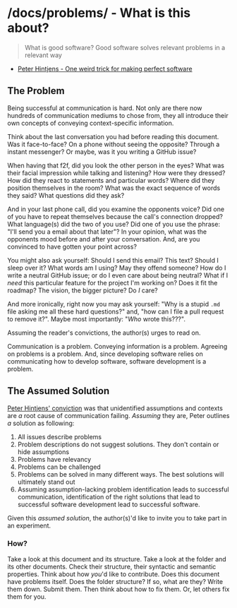 # /docs/problems/ - What is this about?

> What is good software?
> Good software solves relevant problems in a relevant way

- [Peter Hintjens - One weird trick for making perfect
  software](https://www.youtube.com/watch?v=xFVDNTXIC_Y)

## The Problem

Being successful at communication is hard. Not only are there now hundreds of
communication mediums to chose from, they all introduce their own concepts of
conveying context-specific information.

Think about the last conversation you had before reading this document. Was it
face-to-face?  On a phone without seeing the opposite? Through a instant
messenger? Or maybe, was it you writing a GitHub issue?

When having that f2f, did you look the other person in the eyes? What was their
facial impression while talking and listening? How were they dressed? How did
they react to statements and particular words? Where did they position
themselves in the room? What was the exact sequence of words they said? What
questions did they ask?

And in your last phone call, did you examine the opponents voice? Did one of
you have to repeat themselves because the call's connection dropped? What language(s)
did the two of you use? Did one of you use the phrase: "I'll send you a email
about that later"? In your opinion, what was the opponents mood before and
after your conversation. And, are you convinced to have gotten your point
across?

You might also ask yourself: Should I send this email? This text? Should I
sleep over it? What words am I using? May they offend someone? How do I write a
neutral GitHub issue; or do I even care about being neutral? What if I _need_
this particular feature for the project I'm working on? Does it fit the
roadmap? The vision, the bigger picture? Do _I_ care?

And more ironically, right now you may ask yourself: "Why is a stupid `.md`
file asking me all these hard questions?" and, "how can I file a pull request
to remove it?". Maybe most importantly: "_Who_ wrote this???".

Assuming the reader's convictions, the author(s) urges to read on.

Communication is a problem. Conveying information is a problem. Agreeing on
problems is a problem. And, since developing software relies on communicating
how to develop software, software development is a problem.

## The Assumed Solution

[Peter Hintjens' conviction](https://www.youtube.com/watch?v=xFVDNTXIC_Y) was
that unidentified assumptions and contexts are _a_ root cause of communication
failing. _Assuming_ they are, Peter outlines _a_ solution as following:

1. All issues describe problems
1. Problem descriptions do not suggest solutions. They don't contain or hide
   assumptions
1. Problems have relevancy
1. Problems can be challenged
1. Problems can be solved in many different ways. The best solutions will
   ultimately stand out
1. Assuming assumption-lacking problem identification leads to successful
   communication, identification of the right solutions that lead to successful
   software development lead to successful software.

Given this _assumed solution_, the author(s)'d like to invite you to take part
in an experiment.

### How?

Take a look at this document and its structure. Take a look at the folder and
its other documents. Check their structure, their syntactic and semantic
properties. Think about how _you_'d like to contribute. Does this document have
problems itself. Does the folder structure? If so, what are they? Write them
down. Submit them. Then think about how to fix them. Or, let others fix them
for you.
